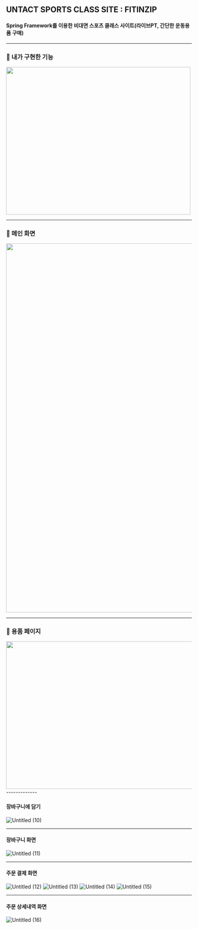 ## UNTACT SPORTS CLASS SITE : FITINZIP
#### Spring Framework를 이용한 비대면 스포츠 클래스 사이트(라이브PT, 간단한 운동용품 구매)

-----------
### 📍 내가 구현한 기능
<img src="https://user-images.githubusercontent.com/73566078/120486577-28435200-c3f0-11eb-99d5-8487425e2f40.png" width="500" height="400">

---------
### 📍 메인 화면
<img src="https://user-images.githubusercontent.com/73566078/120487508-ff6f8c80-c3f0-11eb-9557-7476af3844e1.png" width="700" height="1000">

-----------
### 📍 용품 페이지 
<img src="https://user-images.githubusercontent.com/73566078/120486277-de5a6c00-c3ef-11eb-99bc-23fd95b1b26d.png" width="800" height="400">
-------------

#### 장바구니에 담기
![Untitled (10)](https://user-images.githubusercontent.com/73566078/120489534-adc80180-c3f2-11eb-9c76-59c812f250c2.png)

---------------
#### 장바구니 화면
![Untitled (11)](https://user-images.githubusercontent.com/73566078/120489548-af91c500-c3f2-11eb-8930-c6986b537f8d.png)

--------------------
#### 주문 결제 화면
![Untitled (12)](https://user-images.githubusercontent.com/73566078/120489635-c0dad180-c3f2-11eb-8190-e82e094396f0.png)
![Untitled (13)](https://user-images.githubusercontent.com/73566078/120489643-c33d2b80-c3f2-11eb-8896-f7434b88b680.png)
![Untitled (14)](https://user-images.githubusercontent.com/73566078/120489652-c506ef00-c3f2-11eb-82c7-61e7480bdabd.png)
![Untitled (15)](https://user-images.githubusercontent.com/73566078/120489663-c6d0b280-c3f2-11eb-9f45-4436ea7fb158.png)

----------
#### 주문 상세내역 화면
![Untitled (16)](https://user-images.githubusercontent.com/73566078/120489667-c801df80-c3f2-11eb-9efa-5beb6171fde1.png)
